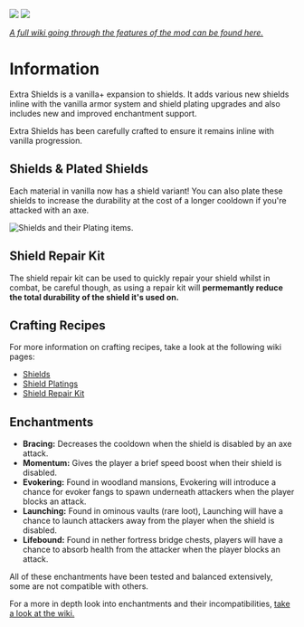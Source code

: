 [![](https://cdn.imb11.dev/mineblock%20badge_64h.png)](https://discord.gg/UzHtJKqHny)  [![](https://cdn.imb11.dev/modding-elite-badge.png)](https://ko-fi.com/mineblock11)

[*A full wiki going through the features of the mod can be found here.*](https://moddedmc.wiki/en/project/extra-shields/)

# Information

Extra Shields is a vanilla+ expansion to shields. It adds various new shields inline with the vanilla armor system and shield plating upgrades and also includes new and improved enchantment support.

Extra Shields has been carefully crafted to ensure it remains inline with vanilla progression.

## Shields & Plated Shields

Each material in vanilla now has a shield variant! You can also plate these shields to increase the durability at the cost of a longer cooldown if you're attacked with an axe.

![Shields and their Plating items.](https://cdn.modrinth.com/data/GPVR65Ju/images/b2bec4058b3a45a7acca7546fb1a48083add74a7.png)

## Shield Repair Kit

The shield repair kit can be used to quickly repair your shield whilst in combat, be careful though, as using a repair kit will **permemantly reduce the total durability of the shield it's used on.**

## Crafting Recipes

For more information on crafting recipes, take a look at the following wiki pages:

- [Shields](https://moddedmc.wiki/en/project/extra-shields/docs/guides/shields)
- [Shield Platings](https://moddedmc.wiki/en/project/extra-shields/docs/guides/shield_platings)
- [Shield Repair Kit](https://moddedmc.wiki/en/project/extra-shields/docs/guides/shield_repair_kits)

## Enchantments

- **Bracing:** Decreases the cooldown when the shield is disabled by an axe attack.
- **Momentum:** Gives the player a brief speed boost when their shield is disabled.
- **Evokering:** Found in woodland mansions, Evokering will introduce a chance for evoker fangs to spawn underneath attackers when the player blocks an attack.
- **Launching:** Found in ominous vaults (rare loot), Launching will have a chance to launch attackers away from the player when the shield is disabled.
- **Lifebound:** Found in nether fortress bridge chests, players will have a chance to absorb health from the attacker when the player blocks an attack.

All of these enchantments have been tested and balanced extensively, some are not compatible with others.

For a more in depth look into enchantments and their incompatibilities, [take a look at the wiki.](https://moddedmc.wiki/en/project/extra-shields)

